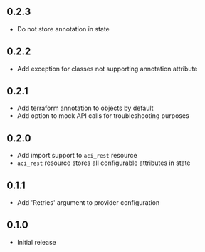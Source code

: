 ## 0.2.3

- Do not store annotation in state

## 0.2.2

- Add exception for classes not supporting annotation attribute

## 0.2.1

- Add terraform annotation to objects by default
- Add option to mock API calls for troubleshooting purposes

## 0.2.0

- Add import support to `aci_rest` resource
- `aci_rest` resource stores all configurable attributes in state

## 0.1.1

- Add 'Retries' argument to provider configuration

## 0.1.0

- Initial release
